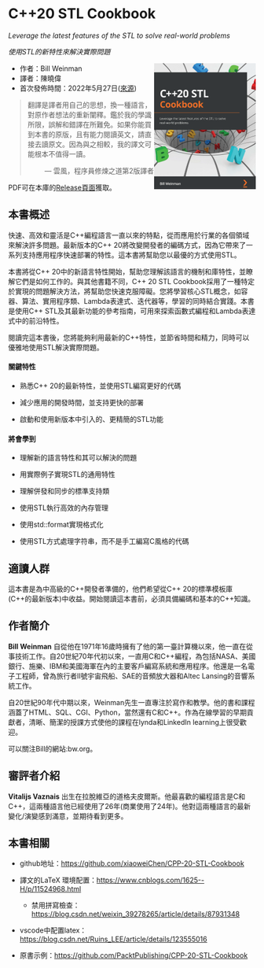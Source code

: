 # C++20 STL Cookbook

*Leverage the latest features of the STL to solve real-world problems*

*使用STL的新特性來解決實際問題*

<a><img src="cover.png" alt="C++20 STL Cookbook" height="256px" align="right"></a>

* 作者：Bill Weinman 
* 譯者：陳曉偉
* 首次發佈時間：2022年5月27日([來源](https://www.amazon.com/20-STL-Cookbook-Leverage-real-world/dp/1803248718/ref=sr_1_3?keywords=Modern+CMake+for+C%2B%2B&qid=1661265799&s=books&sr=1-3))

> 翻譯是譯者用自己的思想，換一種語言，對原作者想法的重新闡釋。鑑於我的學識所限，誤解和錯譯在所難免。如果你能買到本書的原版，且有能力閱讀英文，請直接去讀原文。因為與之相較，我的譯文可能根本不值得一讀。
>
> <p align="right"> — 雲風，程序員修煉之道第2版譯者</p>

PDF可在本庫的[Release頁面](https://github.com/xiaoweiChen/CPP-20-STL-Cookbook/releases)獲取。

## 本書概述

快速、高效和靈活是C++編程語言一直以來的特點，從而應用於行業的各個領域來解決許多問題。最新版本的C++ 20將改變開發者的編碼方式，因為它帶來了一系列支持應用程序快速部署的特性。這本書將幫助您以最優的方式使用STL。

本書將從C++ 20中的新語言特性開始，幫助您理解該語言的機制和庫特性，並瞭解它們是如何工作的。與其他書籍不同，C++ 20 STL Cookbook採用了一種特定於實現的問題解決方法，將幫助您快速克服障礙。您將學習核心STL概念，如容器、算法、實用程序類、Lambda表達式、迭代器等，學習的同時結合實踐。本書是使用C++ STL及其最新功能的參考指南，可用來探索函數式編程和Lambda表達式中的前沿特性。

閱讀完這本書後，您將能夠利用最新的C++特性，並節省時間和精力，同時可以優雅地使用STL解決實際問題。

#### 關鍵特性

- 熟悉C++ 20的最新特性，並使用STL編寫更好的代碼

- 減少應用的開發時間，並支持更快的部署
- 啟動和使用新版本中引入的、更精簡的STL功能

#### 將會學到

- 理解新的語言特性和其可以解決的問題

- 用實際例子實現STL的通用特性

- 理解併發和同步的標準支持類

- 使用STL執行高效的內存管理

- 使用std::format實現格式化

- 使用STL方式處理字符串，而不是手工編寫C風格的代碼

  

## 適讀人群

這本書是為中高級的C++開發者準備的，他們希望從C++ 20的標準模板庫(C++的最新版本)中收益。開始閱讀這本書前，必須具備編碼和基本的C++知識。

## 作者簡介

**Bill Weinman** 自從他在1971年16歲時擁有了他的第一臺計算機以來，他一直在從事技術工作。自20世紀70年代初以來，一直用C和C++編程，為包括NASA、美國銀行、施樂、IBM和美國海軍在內的主要客戶編寫系統和應用程序。他還是一名電子工程師，曾為旅行者II號宇宙飛船、SAE的音頻放大器和Altec Lansing的音響系統工作。

自20世紀90年代中期以來，Weinman先生一直專注於寫作和教學。他的書和課程涵蓋了HTML、SQL、CGI、Python，當然還有C和C++。作為在線學習的早期貢獻者，清晰、簡潔的授課方式使他的課程在lynda和LinkedIn learning上很受歡迎。

可以關注Bill的網站:bw.org。



## 審評者介紹

**Vitalijs Vaznais** 出生在拉脫維亞的道格夫皮爾斯。他最喜歡的編程語言是C和C++，這兩種語言他已經使用了26年(商業使用了24年)。他對這兩種語言的最新變化/演變感到滿意，並期待看到更多。



## 本書相關

* github地址：https://github.com/xiaoweiChen/CPP-20-STL-Cookbook
* 譯文的LaTeX 環境配置：https://www.cnblogs.com/1625--H/p/11524968.html 
  * 禁用拼寫檢查：https://blog.csdn.net/weixin_39278265/article/details/87931348

* vscode中配置latex：https://blog.csdn.net/Ruins_LEE/article/details/123555016
* 原書示例：https://github.com/PacktPublishing/CPP-20-STL-Cookbook

